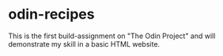 # odin-recipes
This is the first build-assignment on "The Odin Project" and will demonstrate
my skill in a basic HTML website.
